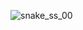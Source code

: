 ![snake_ss_00](https://cloud.githubusercontent.com/assets/3757084/11065865/bcbdf004-87d6-11e5-9b70-a844de450aba.png)
